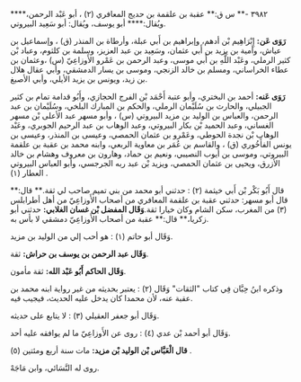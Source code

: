٣٩٨٢ -** س ق:** عقبة بن علقمة بن حديج المعافري (٢) ، أبو عَبْد الرحمن،**** ويُقال:**** أبو يوسف، ويُقال: أبو سَعِيد البيروتي.

**رَوَى عَن:** إِبْرَاهِيم بْن أدهم، وإبراهيم بن أَبي عبلة، وأرطاة بن المنذر (ق) ، وإسماعيل بن عياش، وأمية بن يزيد بن أَبي عثمان، وسَعِيد بن عبد العزيز، وسلمة بن كلثوم، وعباد بْن كثير الرملي، وعَبْد اللَّهِ بن أَبي موسى، وعبد الرحمن بن عَمْرو الأَوزاعِيّ (س) ،وعثمان بن عطاء الخراساني، ومسلم بن خالد الزنجي، وموسى بن يسار الدمشقي، وأبي عقال هلال بن زيد، ويونس بن يزيد الأيلي، وأبي الأصبغ.

**رَوَى عَنه:** أحمد بن البختري، وأبو عتبة أَحْمَد بْن الفرج الحجازي، وأَبُو قدامة تمام بن كثير الجبيلي، والحارث بن سُلَيْمان الرملي، والحكم بن المبارك البلخي، وسُلَيْمان بن عبد الرحمن، والعباس بن الوليد بن مزيد البيروتي (س) ، وأبو مسهر عبد الأعلى بْن مسهر الغساني، وعبد الحميد بْن بكار البيروتي، وعبد الوهاب بن عبد الرحيم الجوبري، وعَبْد الوهاب بْن نجدة الحوطي، وعَمْرو بن عثمان الحمصي، وعيسى بن المنذر، وعيسى بن يونس الفأَخُوري (ق) ، والقاسم بن عُمَر بن معاوية الربعي، وابنه محمد بن عقبة بن علقمة البيروتي، وموسى بن أيوب النصيبي، ونعيم بن حماد، وهارون بن معروف وهشام بن خالد الأزرق، ويحيى بن عثمان الحمصي، ويزيد بْن عبد ربه الجرجسي، وأبو العباس البيروتي العطار (١) .

قال أَبُو بَكْر بْن أَبي خيثمة (٢) : حدثني أبو محمد من بني تميم صاحب لي ثقة.** قال:** قال أبو مسهر: حدثني عقبة بن علقمة المعافري من أصحاب الأَوزاعِيّ من أهل أطرابلس (٣) من المغرب، سكن الشام وكان خيارا ثقة.**وَقَال المفضل بْن غسان الغلابي:** حدثني أبو زكريا،** قال:** عقبة من أصحاب الأَوزاعِيّ دمشقي لا بأس به.

وَقَال أبو حاتم (١) : هو أحب إلي من الوليد بن مزيد.

**وَقَال عبد الرحمن بن يوسف بن حراش:** ثقة.

**وَقَال الحاكم أَبُو عَبْد الله:** ثقة مأمون.

وذكره ابنُ حِبَّان فِي كتاب "الثقات" وَقَال (٢) : يعتبر بحديثه من غير رواية ابنه محمد بن عقبة عنه، لأن محمدا كان يدخل عليه الحديث، فيجيب فيه.

وَقَال أبو جعفر العقيلي (٣) : لا يتابع على حديثه.

وَقَال أبو أحمد بْن عدي (٤) : روى عن الأَوزاعِيّ ما لم يوافقه عليه أحد.

**قال الْعَبَّاس بْن الوليد بْن مزيد:** مات سنة أربع ومئتين (٥) .

روى له النَّسَائي، وابن مَاجَهْ.
